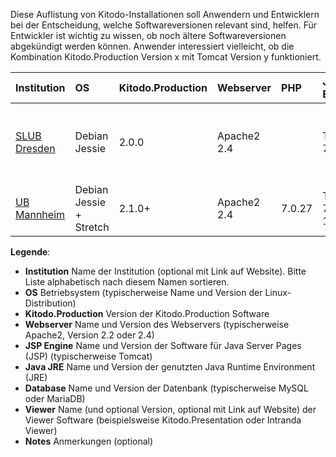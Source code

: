 Diese Auflistung von Kitodo-Installationen soll Anwendern und Entwicklern bei der Entscheidung, welche Softwareversionen relevant sind, helfen. Für Entwickler ist wichtig zu wissen, ob noch ältere Softwareversionen abgekündigt werden können. Anwender interessiert vielleicht, ob die Kombination Kitodo.Production Version x mit Tomcat Version y funktioniert.

| Institution | OS   | Kitodo.Production | Webserver   | PHP | JSP Engine  | Java JRE | Database | Viewer | SOLR | Notes |
| :---        | :--- | :---              | :---        | :---| :---        | :---     | :---     | :---   | :--- | :---  |
| [SLUB Dresden](https://www.slub-dresden.de/) | Debian Jessie | 2.0.0 | Apache2 2.4 | | Tomcat 7.0 | OpenJDK 7  | MySQL 5.5 | [Kitodo.Presentation](http://digital.slub-dresden.de/) | | MySQL mit MyISAM Engine und latin1_swedish_ci als Collation / Charset |
| [UB Mannheim](https://www.bib.uni-mannheim.de/) | Debian Jessie + Stretch | 2.1.0+ | Apache2 2.4 | 7.0.27 | Tomcat 7.0.75-1~bpo8+1 | OpenJDK 8 | MariaDB 10.1.26 | [Kitodo.Presentation 1.3.0](https://digi.bib.uni-mannheim.de/) | 3.6.2 | |


**Legende**:

* **Institution** Name der Institution (optional mit Link auf Website). Bitte Liste alphabetisch nach diesem Namen sortieren.
* **OS** Betriebsystem (typischerweise Name und Version der Linux-Distribution)
* **Kitodo.Production** Version der Kitodo.Production Software
* **Webserver** Name und Version des Webservers (typischerweise Apache2, Version 2.2 oder 2.4)
* **JSP Engine** Name und Version der Software für Java Server Pages (JSP) (typischerweise Tomcat)
* **Java JRE** Name und Version der genutzten Java Runtime Environment (JRE) 
* **Database** Name und Version der Datenbank (typischerweise MySQL oder MariaDB)
* **Viewer** Name (und optional Version, optional mit Link auf Website) der Viewer Software (beispielsweise Kitodo.Presentation oder Intranda Viewer)
* **Notes** Anmerkungen (optional)
